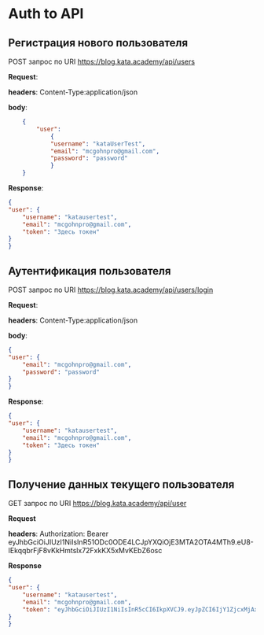 # Auth to API

## Регистрация нового пользователя

POST запрос по URI https://blog.kata.academy/api/users

**Request**:

**headers**: Content-Type:application/json 

**body**: 

```JSON
	{
		"user": 
			{
			"username": "kataUserTest",
			"email": "mcgohnpro@gmail.com",
			"password": "password"
			}
	}
```

**Response**:

```JSON
{
"user": {
	"username": "katausertest",
	"email": "mcgohnpro@gmail.com",
	"token": "Здесь токен"
}
}
```

## Аутентификация пользователя

POST запрос по URI https://blog.kata.academy/api/users/login

**Request**:

**headers**: Content-Type:application/json 

**body**: 
```JSON
{
"user": {
	"email": "mcgohnpro@gmail.com",
	"password": "password"
}
}
```

**Response**:

```JSON
{
"user": {
	"username": "katausertest",
	"email": "mcgohnpro@gmail.com",
	"token": "Здесь токен"
}
}

```

## Получение данных текущего пользователя 

GET запрос по URI https://blog.kata.academy/api/user

**Request**

**headers**: 
Authorization: Bearer eyJhbGciOiJIUzI1NiIsInR51ODc0ODE4LCJpYXQiOjE3MTA2OTA4MTh9.eU8-IEkqqbrFjF8vKkHmtslx72FxkKX5xMvKEbZ6osc

**Response**

```JSON
{
"user": {
	"username": "katausertest",
	"email": "mcgohnpro@gmail.com",
	"token": "eyJhbGciOiJIUzI1NiIsInR5cCI6IkpXVCJ9.eyJpZCI6IjY1ZjcxMjAxOGM4MjhkMWIwMDM5NTliYiIsInVzZXJuYW1lIjoia2F0YXVDc2NzQzLCJpYXQiOjE3MTA2OTI3NDN9.3Ahv_5sHRIgDJIF1YR9-rP7IgChL6xO_7jiC9VEgJa0"
}
}
```

